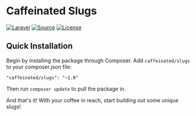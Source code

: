 # Caffeinated Slugs
[![Laravel](https://img.shields.io/badge/Laravel-5.2-orange.svg?style=flat-square)](http://laravel.com)
[![Source](http://img.shields.io/badge/source-caffeinated/slugs-blue.svg?style=flat-square)](https://github.com/caffeinated/slugs)
[![License](http://img.shields.io/badge/license-MIT-brightgreen.svg?style=flat-square)](https://tldrlegal.com/license/mit-license)

## Quick Installation
Begin by installing the package through Composer. Add `caffeinated/slugs` to your composer.json file:

```
"caffeinated/slugs": "~1.0"
```

Then run `composer update` to pull the package in.

And that's it! With your coffee in reach, start building out some unique slugs!
